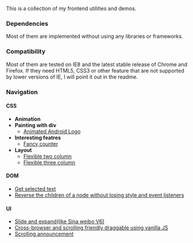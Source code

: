 This is a collection of my frontend utilities and demos.

### Dependencies

Most of them are implemented without using any libraries or frameworks.

### Compatibility

Most of them are tested on IE8 and the latest stable release of Chrome and Firefox. If they need HTML5, CSS3 or other feature that are not supported by lower versions of IE, I will point it out in the readme.

### Navigation

#### CSS

* **Animation**
* **Painting with div**
	* [Animated Android Logo](css/div-painting/div-animated-android)
* **Interesting featres**
	* [Fancy counter](css/interesting-features/fancy-counter)
* **Layout**
	* [Flexible two column](css/layout/two-or-three-flexible-column/two-column.html)
	* [Flexible three column](css/layout/two-or-three-flexible-column/three-column.html)


#### DOM
* [Get selected text](dom/get-selected-text)
* [Reverse the children of a node without losing style and event listeners](dom/reverse-chidren)

#### UI
* [Slide and expand(like Sina weibo V6)](ui/slide-and-expand)
* [Cross-browser and scrolling friendly draggable using vanilla JS](ui/draggable)
* [Scrolling announcement](ui/scroll)

